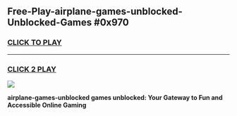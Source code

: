 
## Free-Play-airplane-games-unblocked-Unblocked-Games #0x970
<h3>
<a href="https://news.freeplayer.one?title=airplane-games-unblocked&ref=8M">CLICK TO PLAY</a></h3>
<hr>

<h3>
<a href="https://news.freeplayer.one?title=airplane-games-unblocked&ref=8M">CLICK 2 PLAY</a>
  
</h3>

<a href="https://news.freeplayer.one?title=airplane-games-unblocked&ref=8M"><img src="https://clearcache.store/games.png"></a>


**airplane-games-unblocked games unblocked: Your Gateway to Fun and Accessible Online Gaming**
